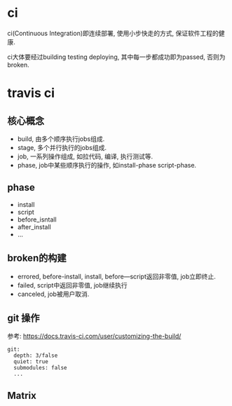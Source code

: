 
# ci
ci(Continuous Integration)即连续部署, 使用小步快走的方式, 保证软件工程的健康.

ci大体要经过building testing deploying, 其中每一步都成功即为passed, 否则为broken. 

# travis ci
## 核心概念
* build, 由多个顺序执行jobs组成.
* stage, 多个并行执行的jobs组成.
* job, 一系列操作组成, 如拉代码, 编译, 执行测试等.
* phase, job中某些顺序执行的操作, 如install-phase script-phase. 

## phase
* install
* script
* before_isntall
* after_install
* ...

## broken的构建
* errored, before-install, install, before—script返回非零值, job立即终止.
* failed, script中返回非零值, job继续执行
* canceled, job被用户取消.

## git 操作
参考: https://docs.travis-ci.com/user/customizing-the-build/
```
git:
  depth: 3/false
  quiet: true
  submodules: false
  ...
```

## Matrix

